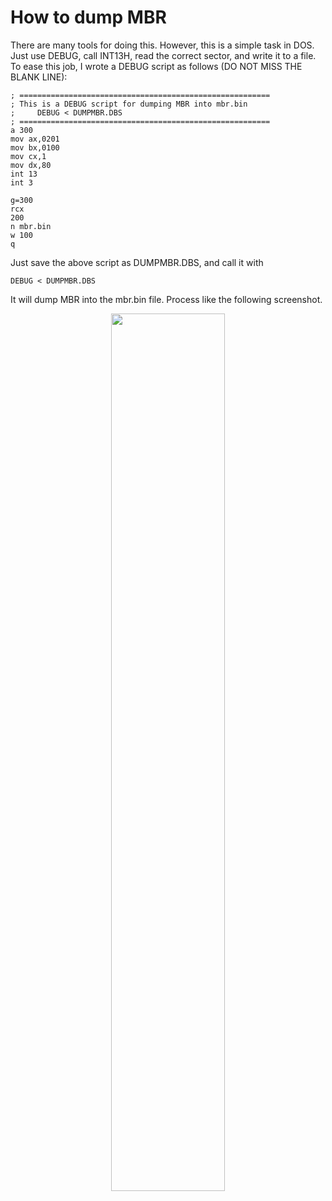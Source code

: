 # How to dump MBR

There are many tools for doing this. However, this is a simple task in DOS. Just use DEBUG, call INT13H, read the correct sector, and write it to a file. To ease this job, I wrote a DEBUG script as follows (DO NOT MISS THE BLANK LINE):

```
; ========================================================
; This is a DEBUG script for dumping MBR into mbr.bin
;     DEBUG < DUMPMBR.DBS
; ======================================================== 
a 300
mov ax,0201
mov bx,0100
mov cx,1
mov dx,80
int 13
int 3

g=300
rcx
200
n mbr.bin
w 100
q

```

Just save the above script as DUMPMBR.DBS, and call it with


```
DEBUG < DUMPMBR.DBS
```

It will dump MBR into the mbr.bin file. Process like the following screenshot.

<p align="center">
  <img src="https://github.com/pufengdu/RetroFuns/assets/5275359/cf043c25-3b6a-4359-b174-1b011082e05e" width="60%"/>
</p>
